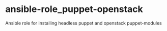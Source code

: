 # ansible-role_puppet-openstack
Ansible role for installing headless puppet and openstack puppet-modules
